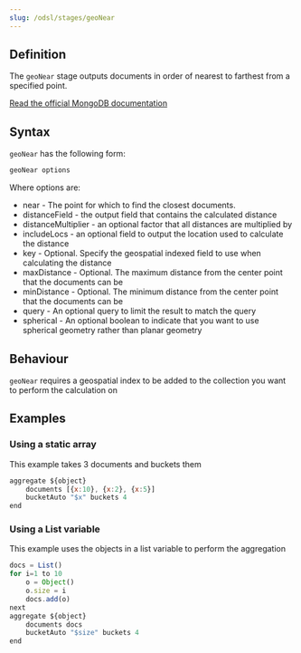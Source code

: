 ```yaml
---
slug: /odsl/stages/geoNear
---
```

## Definition
The ```geoNear``` stage outputs documents in order of nearest to farthest from a specified point.

[Read the official MongoDB documentation](https://www.mongodb.com/docs/manual/reference/operator/aggregation/geoNear/)

## Syntax
```geoNear``` has the following form:

```js
geoNear options
```

Where options are:
* near - The point for which to find the closest documents.
* distanceField - the output field that contains the calculated distance
* distanceMultiplier - an optional factor that all distances are multiplied by
* includeLocs - an optional field to output the location used to calculate the distance
* key - Optional. Specify the geospatial indexed field to use when calculating the distance
* maxDistance - Optional. The maximum distance from the center point that the documents can be
* minDistance - Optional. The minimum distance from the center point that the documents can be
* query - An optional query to limit the result to match the query
* spherical - An optional boolean to indicate that you want to use spherical geometry rather than planar geometry

## Behaviour
```geoNear``` requires a geospatial index to be added to the collection you want to perform the calculation on

## Examples

### Using a static array
This example takes 3 documents and buckets them

```js
aggregate ${object}
    documents [{x:10}, {x:2}, {x:5}]
    bucketAuto "$x" buckets 4 
end
```

### Using a List variable
This example uses the objects in a list variable to perform the aggregation

```js
docs = List()
for i=1 to 10
    o = Object()
    o.size = i
    docs.add(o)
next
aggregate ${object}
    documents docs
    bucketAuto "$size" buckets 4 
end
```